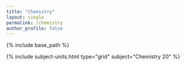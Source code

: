 ```yaml
---
title: "Chemistry"
layout: single
permalink: /chemistry
author_profile: false
---
```


{% include base_path %}

{% include subject-units.html type="grid" subject="Chemistry 20" %}
